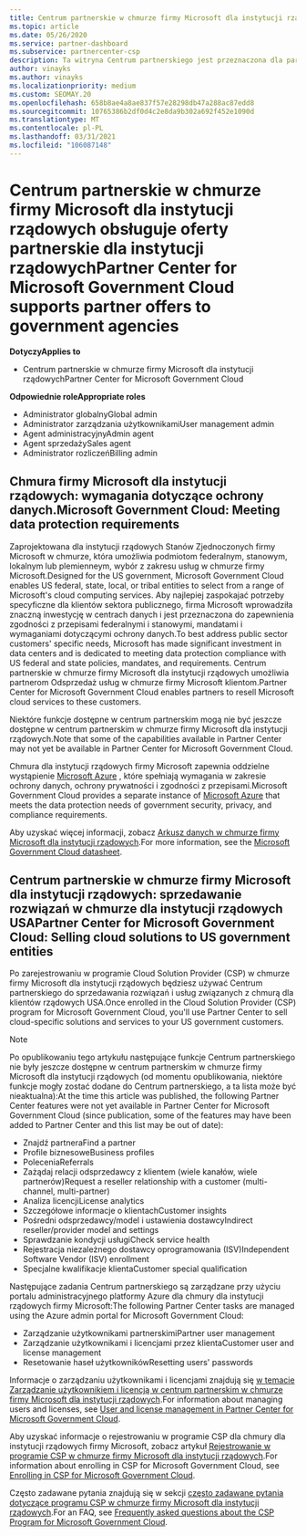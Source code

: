 ```yaml
---
title: Centrum partnerskie w chmurze firmy Microsoft dla instytucji rządowych
ms.topic: article
ms.date: 05/26/2020
ms.service: partner-dashboard
ms.subservice: partnercenter-csp
description: Ta witryna Centrum partnerskiego jest przeznaczona dla partnerów firmy Microsoft, którzy oferują rozwiązania w chmurze firmy Microsoft dla klientów pracujących z agencjami rządowymi w Stany Zjednoczone.
author: vinayks
ms.author: vinayks
ms.localizationpriority: medium
ms.custom: SEOMAY.20
ms.openlocfilehash: 658b8ae4a8ae837f57e28298db47a288ac87edd8
ms.sourcegitcommit: 10765386b2df0d4c2e8da9b302a692f452e1090d
ms.translationtype: MT
ms.contentlocale: pl-PL
ms.lasthandoff: 03/31/2021
ms.locfileid: "106087148"
---
```

# <a name="partner-center-for-microsoft-government-cloud-supports-partner-offers-to-government-agencies"></a><span data-ttu-id="93e54-103">Centrum partnerskie w chmurze firmy Microsoft dla instytucji rządowych obsługuje oferty partnerskie dla instytucji rządowych</span><span class="sxs-lookup"><span data-stu-id="93e54-103">Partner Center for Microsoft Government Cloud supports partner offers to government agencies</span></span>

<span data-ttu-id="93e54-104">**Dotyczy**</span><span class="sxs-lookup"><span data-stu-id="93e54-104">**Applies to**</span></span>

- <span data-ttu-id="93e54-105">Centrum partnerskie w chmurze firmy Microsoft dla instytucji rządowych</span><span class="sxs-lookup"><span data-stu-id="93e54-105">Partner Center for Microsoft Government Cloud</span></span>

<span data-ttu-id="93e54-106">**Odpowiednie role**</span><span class="sxs-lookup"><span data-stu-id="93e54-106">**Appropriate roles**</span></span>

- <span data-ttu-id="93e54-107">Administrator globalny</span><span class="sxs-lookup"><span data-stu-id="93e54-107">Global admin</span></span>
- <span data-ttu-id="93e54-108">Administrator zarządzania użytkownikami</span><span class="sxs-lookup"><span data-stu-id="93e54-108">User management admin</span></span>
- <span data-ttu-id="93e54-109">Agent administracyjny</span><span class="sxs-lookup"><span data-stu-id="93e54-109">Admin agent</span></span>
- <span data-ttu-id="93e54-110">Agent sprzedaży</span><span class="sxs-lookup"><span data-stu-id="93e54-110">Sales agent</span></span>
- <span data-ttu-id="93e54-111">Administrator rozliczeń</span><span class="sxs-lookup"><span data-stu-id="93e54-111">Billing admin</span></span>

## <a name="microsoft-government-cloud-meeting-data-protection-requirements"></a><span data-ttu-id="93e54-112">Chmura firmy Microsoft dla instytucji rządowych: wymagania dotyczące ochrony danych.</span><span class="sxs-lookup"><span data-stu-id="93e54-112">Microsoft Government Cloud: Meeting data protection requirements</span></span>

<span data-ttu-id="93e54-113">Zaprojektowana dla instytucji rządowych Stanów Zjednoczonych firmy Microsoft w chmurze, która umożliwia podmiotom federalnym, stanowym, lokalnym lub plemienneym, wybór z zakresu usług w chmurze firmy Microsoft.</span><span class="sxs-lookup"><span data-stu-id="93e54-113">Designed for the US government, Microsoft Government Cloud enables US federal, state, local, or tribal entities to select from a range of Microsoft's cloud computing services.</span></span> <span data-ttu-id="93e54-114">Aby najlepiej zaspokajać potrzeby specyficzne dla klientów sektora publicznego, firma Microsoft wprowadziła znaczną inwestycję w centrach danych i jest przeznaczona do zapewnienia zgodności z przepisami federalnymi i stanowymi, mandatami i wymaganiami dotyczącymi ochrony danych.</span><span class="sxs-lookup"><span data-stu-id="93e54-114">To best address public sector customers' specific needs, Microsoft has made significant investment in data centers and is dedicated to meeting data protection compliance with US federal and state policies, mandates, and requirements.</span></span> <span data-ttu-id="93e54-115">Centrum partnerskie w chmurze firmy Microsoft dla instytucji rządowych umożliwia partnerom Odsprzedaż usług w chmurze firmy Microsoft klientom.</span><span class="sxs-lookup"><span data-stu-id="93e54-115">Partner Center for Microsoft Government Cloud enables partners to resell Microsoft cloud services to these customers.</span></span>

<span data-ttu-id="93e54-116">Niektóre funkcje dostępne w centrum partnerskim mogą nie być jeszcze dostępne w centrum partnerskim w chmurze firmy Microsoft dla instytucji rządowych.</span><span class="sxs-lookup"><span data-stu-id="93e54-116">Note that some of the capabilities available in Partner Center may not yet be available in Partner Center for Microsoft Government Cloud.</span></span>

<span data-ttu-id="93e54-117">Chmura dla instytucji rządowych firmy Microsoft zapewnia oddzielne wystąpienie [Microsoft Azure](https://azure.microsoft.com/overview/clouds/government/) , które spełniają wymagania w zakresie ochrony danych, ochrony prywatności i zgodności z przepisami.</span><span class="sxs-lookup"><span data-stu-id="93e54-117">Microsoft Government Cloud provides a separate instance of [Microsoft Azure](https://azure.microsoft.com/overview/clouds/government/) that meets the data protection needs of government security, privacy, and compliance requirements.</span></span> 

<span data-ttu-id="93e54-118">Aby uzyskać więcej informacji, zobacz [Arkusz danych w chmurze firmy Microsoft dla instytucji rządowych](https://download.microsoft.com/download/C/9/C/C9CA3002-DFC4-4ADA-841F-DF42AEC042FB/Microsoft_Azure_Government_Datasheet_EN_US.PDF).</span><span class="sxs-lookup"><span data-stu-id="93e54-118">For more information, see the [Microsoft Government Cloud datasheet](https://download.microsoft.com/download/C/9/C/C9CA3002-DFC4-4ADA-841F-DF42AEC042FB/Microsoft_Azure_Government_Datasheet_EN_US.PDF).</span></span>

## <a name="partner-center-for-microsoft-government-cloud-selling-cloud-solutions-to-us-government-entities"></a><span data-ttu-id="93e54-119">Centrum partnerskie w chmurze firmy Microsoft dla instytucji rządowych: sprzedawanie rozwiązań w chmurze dla instytucji rządowych USA</span><span class="sxs-lookup"><span data-stu-id="93e54-119">Partner Center for Microsoft Government Cloud: Selling cloud solutions to US government entities</span></span>

<span data-ttu-id="93e54-120">Po zarejestrowaniu w programie Cloud Solution Provider (CSP) w chmurze firmy Microsoft dla instytucji rządowych będziesz używać Centrum partnerskiego do sprzedawania rozwiązań i usług związanych z chmurą dla klientów rządowych USA.</span><span class="sxs-lookup"><span data-stu-id="93e54-120">Once enrolled in the Cloud Solution Provider (CSP) program for Microsoft Government Cloud, you'll use Partner Center to sell cloud-specific solutions and services to your US government customers.</span></span> 

> [!NOTE]  
> <span data-ttu-id="93e54-121">Po opublikowaniu tego artykułu następujące funkcje Centrum partnerskiego nie były jeszcze dostępne w centrum partnerskim w chmurze firmy Microsoft dla instytucji rządowych (od momentu opublikowania, niektóre funkcje mogły zostać dodane do Centrum partnerskiego, a ta lista może być nieaktualna):</span><span class="sxs-lookup"><span data-stu-id="93e54-121">At the time this article was published, the following Partner Center features were not yet available in Partner Center for Microsoft Government Cloud (since publication, some of the features may have been added to Partner Center and this list may be out of date):</span></span>

- <span data-ttu-id="93e54-122">Znajdź partnera</span><span class="sxs-lookup"><span data-stu-id="93e54-122">Find a partner</span></span>
- <span data-ttu-id="93e54-123">Profile biznesowe</span><span class="sxs-lookup"><span data-stu-id="93e54-123">Business profiles</span></span>
- <span data-ttu-id="93e54-124">Polecenia</span><span class="sxs-lookup"><span data-stu-id="93e54-124">Referrals</span></span>
- <span data-ttu-id="93e54-125">Zażądaj relacji odsprzedawcy z klientem (wiele kanałów, wiele partnerów)</span><span class="sxs-lookup"><span data-stu-id="93e54-125">Request a reseller relationship with a customer (multi-channel, multi-partner)</span></span>
- <span data-ttu-id="93e54-126">Analiza licencji</span><span class="sxs-lookup"><span data-stu-id="93e54-126">License analytics</span></span>
- <span data-ttu-id="93e54-127">Szczegółowe informacje o klientach</span><span class="sxs-lookup"><span data-stu-id="93e54-127">Customer insights</span></span>
- <span data-ttu-id="93e54-128">Pośredni odsprzedawcy/model i ustawienia dostawcy</span><span class="sxs-lookup"><span data-stu-id="93e54-128">Indirect reseller/provider model and settings</span></span>
- <span data-ttu-id="93e54-129">Sprawdzanie kondycji usługi</span><span class="sxs-lookup"><span data-stu-id="93e54-129">Check service health</span></span>
- <span data-ttu-id="93e54-130">Rejestracja niezależnego dostawcy oprogramowania (ISV)</span><span class="sxs-lookup"><span data-stu-id="93e54-130">Independent Software Vendor (ISV) enrollment</span></span>
- <span data-ttu-id="93e54-131">Specjalne kwalifikacje klienta</span><span class="sxs-lookup"><span data-stu-id="93e54-131">Customer special qualification</span></span>

<span data-ttu-id="93e54-132">Następujące zadania Centrum partnerskiego są zarządzane przy użyciu portalu administracyjnego platformy Azure dla chmury dla instytucji rządowych firmy Microsoft:</span><span class="sxs-lookup"><span data-stu-id="93e54-132">The following Partner Center tasks are managed using the Azure admin portal for Microsoft Government Cloud:</span></span> 

- <span data-ttu-id="93e54-133">Zarządzanie użytkownikami partnerskimi</span><span class="sxs-lookup"><span data-stu-id="93e54-133">Partner user management</span></span>
- <span data-ttu-id="93e54-134">Zarządzanie użytkownikami i licencjami przez klienta</span><span class="sxs-lookup"><span data-stu-id="93e54-134">Customer user and license management</span></span>
- <span data-ttu-id="93e54-135">Resetowanie haseł użytkowników</span><span class="sxs-lookup"><span data-stu-id="93e54-135">Resetting users' passwords</span></span>

<span data-ttu-id="93e54-136">Informacje o zarządzaniu użytkownikami i licencjami znajdują się [w temacie Zarządzanie użytkownikiem i licencją w centrum partnerskim w chmurze firmy Microsoft dla instytucji rządowych](user-management-in-partner-center-for-microsoft-us-govt-cloud.md).</span><span class="sxs-lookup"><span data-stu-id="93e54-136">For information about managing users and licenses, see [User and license management in Partner Center for Microsoft Government Cloud](user-management-in-partner-center-for-microsoft-us-govt-cloud.md).</span></span>

<span data-ttu-id="93e54-137">Aby uzyskać informacje o rejestrowaniu w programie CSP dla chmury dla instytucji rządowych firmy Microsoft, zobacz artykuł [Rejestrowanie w programie CSP w chmurze firmy Microsoft dla instytucji rządowych](enroll-in-csp-for-microsoft-us-govt-cloud.md).</span><span class="sxs-lookup"><span data-stu-id="93e54-137">For information about enrolling in CSP for Microsoft Government Cloud, see [Enrolling in CSP for Microsoft Government Cloud](enroll-in-csp-for-microsoft-us-govt-cloud.md).</span></span>

<span data-ttu-id="93e54-138">Często zadawane pytania znajdują się w sekcji [często zadawane pytania dotyczące programu CSP w chmurze firmy Microsoft dla instytucji rządowych](faq-for-us-govt-cloud.md).</span><span class="sxs-lookup"><span data-stu-id="93e54-138">For an FAQ, see [Frequently asked questions about the CSP Program for Microsoft Government Cloud](faq-for-us-govt-cloud.md).</span></span>
